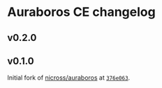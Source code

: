 # Auraboros CE changelog

## v0.2.0

## v0.1.0
Initial fork of [nicross/auraboros](https://github.com/nicross/auraboros) at [`376e063`](https://github.com/nicross/auraboros/commit/376e063bf7a50d85aa6d467523a2bf04d0df3bf9).
